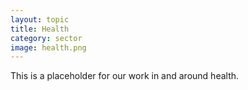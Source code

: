 ```yaml
---
layout: topic
title: Health
category: sector
image: health.png
---
```

This is a placeholder for our work in and around health.